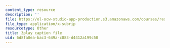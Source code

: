 ```yaml
---
content_type: resource
description: ''
file: https://ol-ocw-studio-app-production.s3.amazonaws.com/courses/res-6-012-introduction-to-probability-spring-2018/6d8fa0eabac3649ac883d4412a199c50_mHj4A1gh_ws.srt
file_type: application/x-subrip
resourcetype: Other
title: 3play caption file
uid: 6d8fa0ea-bac3-649a-c883-d4412a199c50
---
```

